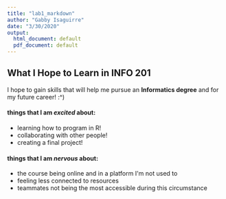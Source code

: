 ```yaml
---
title: "lab1_markdown"
author: "Gabby Isaguirre"
date: "3/30/2020"
output:
  html_document: default
  pdf_document: default
---
```


## What I Hope to Learn in INFO 201 

I hope to gain skills that will help me pursue an **Informatics degree** and for my future career! :^) 

#### things that I am *excited* about:
* learning how to program in R!
* collaborating with other people!
* creating a final project!

#### things that I am *nervous* about: 
* the course being online and in a platform I'm not used to
* feeling less connected to resources
* teammates not being the most accessible during this circumstance
